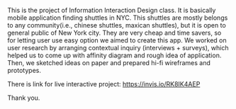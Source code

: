 This is the project of Information Interaction Design class. It is basically mobile application finding shuttles in NYC.
This shuttles are mostly belongs to any community(i.e., chinese shuttles, maxican shuttles), but it is open to general public of New York city. They are very cheap and time savers, so for letting user use easy option we aimed to create this app.
We worked on user research by arranging contextual inquiry (interviews + surveys), which helped us to come up with affinity diagram and rough idea of application. Then, we sketched ideas on paper and prepared hi-fi wireframes and prototypes.

There is link for live interactive project: https://invis.io/RK8IK4AEP

Thank you.
